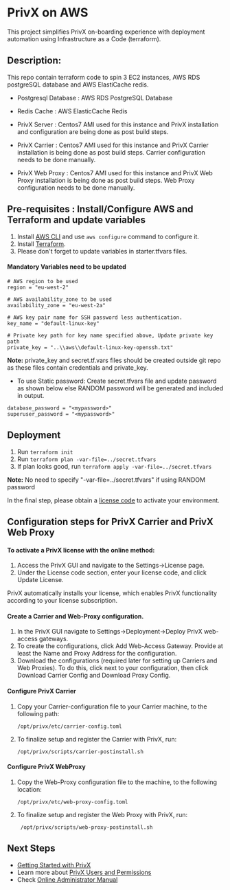 # PrivX on AWS 
This project simplifies PrivX on-boarding experience with deployment automation using Infrastructure as a Code (terraform).


## Description:
This repo contain terraform code to spin 3 EC2 instances, AWS RDS postgreSQL database and AWS ElastiCache redis.

* Postgresql Database : AWS RDS PostgreSQL Database

* Redis Cache  : AWS ElasticCache Redis 

* PrivX Server :  Centos7 AMI used for this instance and PrivX installation and configuration are being done as post build steps.

* PrivX Carrier : Centos7 AMI used for this instance and PrivX Carrier installation is being done as post build steps. Carrier configuration needs to be done manually.  

* PrivX Web Proxy : Centos7 AMI used for this instance and PrivX Web Proxy installation is being done as post build steps. Web Proxy configuration needs to be done manually.


## Pre-requisites : Install/Configure AWS and Terraform and update variables

1. Install [AWS CLI](https://aws.amazon.com/cli/) and use `aws configure` command to configure it.
1. Install [Terraform](https://www.terraform.io/).
1. Please don't forget to update variables in starter.tfvars files.

#### Mandatory Variables need to be updated
```
# AWS region to be used
region = "eu-west-2"

# AWS availability_zone to be used
availability_zone = "eu-west-2a"

# AWS key pair name for SSH password less authentication.
key_name = "default-linux-key"

# Private key path for key name specified above, Update private key path
private_key = "..\\aws\\default-linux-key-openssh.txt"
```

**Note:** private_key and secret.tf.vars files should be created outside git repo as these files contain credentials and private_key.

* To use Static password: Create secret.tfvars file and update password as shown below else RANDOM password will be generated and included in output.
```
database_password = "<mypassword>"
superuser_password = "<mypassword>"
```

## Deployment
1. Run `terraform init`
1. Run `terraform plan -var-file=../secret.tfvars` 
1. If plan looks good, run `terraform apply -var-file=../secret.tfvars`

**Note:** No need to specify "-var-file=../secret.tfvars" if using RANDOM password

In the final step, please obtain a [license code](https://info.ssh.com/privx-free-access-management-software) to activate your environment.

## Configuration steps for PrivX Carrier and PrivX Web Proxy

#### To activate a PrivX license with the online method:
1. Access the PrivX GUI and navigate to the Settings→License page.
2. Under the License code section, enter your license code, and click Update License.

PrivX automatically installs your license, which enables PrivX functionality according to your license subscription.

#### Create a Carrier and Web-Proxy configuration.
1. In the PrivX GUI navigate to Settings→Deployment→Deploy PrivX web-access gateways.
1. To create the configurations, click Add Web-Access Gateway. Provide at least the Name and Proxy Address for the configuration.
1. Download the configurations (required later for setting up Carriers and Web Proxies). To do this, click  next to your configuration, then click Download Carrier Config and Download Proxy Config.

#### Configure PrivX Carrier
1. Copy your Carrier-configuration file to your Carrier machine, to the following path:

   `/opt/privx/etc/carrier-config.toml`
1. To finalize setup and register the Carrier with PrivX, run:

   `/opt/privx/scripts/carrier-postinstall.sh`
   
#### Configure PrivX WebProxy
1. Copy the Web-Proxy configuration file to the machine, to the following location:

   `/opt/privx/etc/web-proxy-config.toml`
1. To finalize setup and register the Web Proxy with PrivX, run:

   ` /opt/privx/scripts/web-proxy-postinstall.sh`
   
## Next Steps
 * [Getting Started with PrivX](https://help.ssh.com/support/solutions/articles/36000194728-getting-started-with-privx)
 * Learn more about [PrivX Users and Permissions](https://help.ssh.com/support/solutions/articles/36000194730-privx-users-and-permissions)
 * Check [Online Administrator Manual](https://help.ssh.com/support/solutions/folders/36000185818)
 
